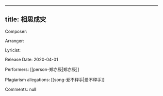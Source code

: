 
---
title: 相思成灾
---
Composer: 

Arranger: 

Lyricist: 

Release Date: 2020-04-01

Performers: [[person-郑亦辰|郑亦辰]]

Plagiarism allegations:
[[song-爱不释手|爱不释手]]

Comments:
null
